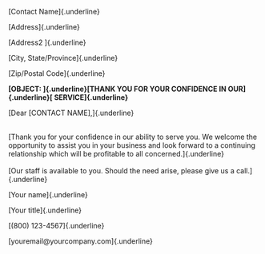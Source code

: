 [Contact Name]{.underline}

[Address]{.underline}

[Address2 ]{.underline}

[City, State/Province]{.underline}

[Zip/Postal Code]{.underline}

**[OBJECT: ]{.underline}[THANK YOU FOR YOUR CONFIDENCE IN
OUR]{.underline}[ SERVICE]{.underline}**

[Dear \[CONTACT NAME\],]{.underline}

\
[Thank you for your confidence in our ability to serve you. We welcome
the opportunity to assist you in your business and look forward to a
continuing relationship which will be profitable to all
concerned.]{.underline}\
\
[Our staff is available to you. Should the need arise, please give us a
call.]{.underline}

[Your name]{.underline}

[Your title]{.underline}

[(800) 123-4567]{.underline}

[youremail\@yourcompany.com]{.underline}
